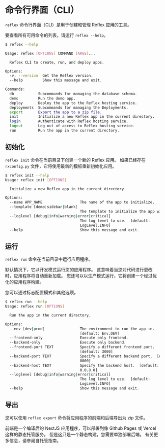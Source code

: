 # 命令行界面（CLI）

`reflex` 命令行界面（CLI）是用于创建和管理 Reflex 应用的工具。

要查看所有可用命令的列表，请运行 `reflex --help`。

```bash
$ reflex --help

Usage: reflex [OPTIONS] COMMAND [ARGS]...

  Reflex CLI to create, run, and deploy apps.

Options:
  -v, --version  Get the Reflex version.
  --help         Show this message and exit.

Commands:
  db           Subcommands for managing the database schema.
  demo         Run the demo app.
  deploy       Deploy the app to the Reflex hosting service.
  deployments  Subcommands for managing the Deployments.
  export       Export the app to a zip file.
  init         Initialize a new Reflex app in the current directory.
  login        Authenticate with Reflex hosting service.
  logout       Log out of access to Reflex hosting service.
  run          Run the app in the current directory.
```

## 初始化

`reflex init` 命令在当前目录下创建一个新的 Reflex 应用。
如果已经存在 `rxconfig.py` 文件，它将使用最新的模板重新初始化应用。

```bash
$ reflex init --help
Usage: reflex init [OPTIONS]

  Initialize a new Reflex app in the current directory.

Options:
  --name APP_NAME                 The name of the app to initialize.
  --template [demo|sidebar|blank]
                                  The template to initialize the app with.
  --loglevel [debug|info|warning|error|critical]
                                  The log level to use.  [default:
                                  LogLevel.INFO]
  --help                          Show this message and exit.
```

## 运行

`reflex run` 命令在当前目录中运行应用程序。

默认情况下，它以开发模式运行您的应用程序。
这意味着当您对代码进行更改时，应用程序将自动重新加载。
您还可以以生产模式运行，它将创建一个经过优化的应用程序构建。

您可以通过标志配置模式和其他选项。

```bash
$ reflex run --help
Usage: reflex run [OPTIONS]

  Run the app in the current directory.

Options:
  --env [dev|prod]                The environment to run the app in.
                                  [default: Env.DEV]
  --frontend-only                 Execute only frontend.
  --backend-only                  Execute only backend.
  --frontend-port TEXT            Specify a different frontend port.
                                  [default: 3000]
  --backend-port TEXT             Specify a different backend port.  [default:
                                  8000]
  --backend-host TEXT             Specify the backend host.  [default:
                                  0.0.0.0]
  --loglevel [debug|info|warning|error|critical]
                                  The log level to use.  [default:
                                  LogLevel.INFO]
  --help                          Show this message and exit.
```

## 导出

您可以使用 `reflex export` 命令将应用程序的前端和后端导出为 zip 文件。

前端是一个编译后的 NextJS 应用程序，可以部署到像 Github Pages 或 Vercel 这样的静态托管服务。
但是这只是一个静态构建，您需要单独部署后端。
有关更多信息，请参阅自托管指南。

